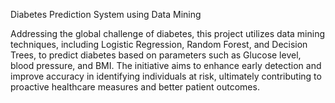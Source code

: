 Diabetes Prediction System using Data Mining

Addressing the global challenge of diabetes, this project utilizes data mining techniques, including Logistic Regression, Random Forest, and Decision Trees, to predict diabetes based on parameters such as Glucose level, blood pressure, and BMI. The initiative aims to enhance early detection and improve accuracy in identifying individuals at risk, ultimately contributing to proactive healthcare measures and better patient outcomes.
